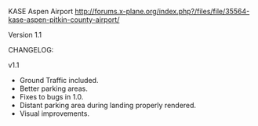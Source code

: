 KASE Aspen Airport 
http://forums.x-plane.org/index.php?/files/file/35564-kase-aspen-pitkin-county-airport/

Version 1.1

CHANGELOG:

v1.1
- Ground Traffic included.
- Better parking areas.
- Fixes to bugs in 1.0.
- Distant parking area during landing properly rendered.
- Visual improvements.
